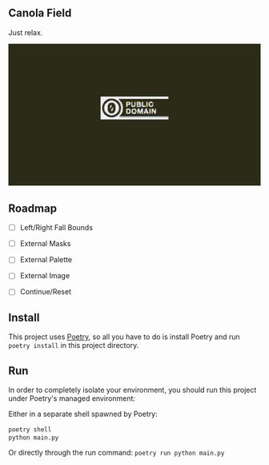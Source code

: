 ## Canola Field

Just relax.

![Tech Demo](demo01.gif)

## Roadmap

  * [ ] Left/Right Fall Bounds
  * [ ] External Masks
  * [ ] External Palette
  * [ ] External Image
  * [ ] Continue/Reset
  

## Install

This project uses [Poetry](https://python-poetry.org "At last python has more or less caught up with modernity about dependency management"), so all you have to do is install Poetry and run `poetry install` in this project directory.

## Run

In order to completely isolate your environment, you should run this project under Poetry's managed environment:

Either in a separate shell spawned by Poetry:

```
poetry shell
python main.py
```

Or directly through the run command: `poetry run python main.py`

